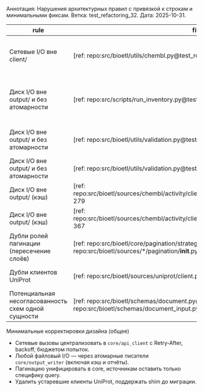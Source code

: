 Аннотация: Нарушения архитектурных правил с привязкой к строкам и минимальными фиксам. Ветка: test_refactoring_32. Дата: 2025-10-31.

| rule | file:line | snippet | impact | fix | required_tests | severity |
|---|---|---|---|---|---|---|
| Сетевые I/O вне client/ | [ref: repo:src/bioetl/utils/chembl.py@test_refactoring_32]:102-109 | `response = requests.get(full_url, timeout=30)` | Обход `UnifiedAPIClient`: несогласованные таймауты/ретраи/троттлинг | Перенести вызов в `core/api_client` и вызывать через `UnifiedAPIClient.request_json` | Контрактные тесты таймаутов/429 Retry-After | High |
| Диск I/O вне output/ и без атомарности | [ref: repo:src/scripts/run_inventory.py@test_refactoring_32]:41-44 | `path.write_text(content, encoding="utf-8")` | Риск недетерминизма и частичных записей | Использовать атомарную запись (temp→fsync→rename) утилитой из `core/output_writer` или локальный helper | Golden-тесты стабильности вывода | Medium |
| Диск I/O вне output/ и без атомарности | [ref: repo:src/bioetl/utils/validation.py@test_refactoring_32]:330-337 | `with open(json_path, "w", ...)` | Возможна потеря отчёта при сбое, нет атомарности | Обернуть запись через атомарный writer,фиксированный порядок ключей | Тест на каноническую сериализацию JSON | Medium |
| Диск I/O вне output/ и без атомарности | [ref: repo:src/bioetl/utils/validation.py@test_refactoring_32]:375-379 | `with open(output_path, "w", ...)` | Нестабильная запись Markdown отчёта | Атомарная запись и фиксированный trailing newline | Golden‑тест MD | Low |
| Диск I/O вне output/ (кэш) | [ref: repo:src/bioetl/sources/chembl/activity/client/activity_client.py@test_refactoring_32]:277-279 | `with cache_path.open("r", ...)` | Несогласованный I/O кэша в слое source | Выделить `CacheIO` в core/output и применять атомарность | Тесты на целостность кэша | Medium |
| Диск I/O вне output/ (кэш) | [ref: repo:src/bioetl/sources/chembl/activity/client/activity_client.py@test_refactoring_32]:366-367 | `with cache_path.open("w", ...)` | Возможна порча кэша при сбое | Атомарная запись JSON, сортировка ключей | Тест на восстановление после сбоя | Medium |
| Дубли ролей пагинации (пересечение слоёв) | [ref: repo:src/bioetl/core/pagination/strategy.py@test_refactoring_32], [ref: repo:src/bioetl/sources/*/pagination/__init__.py@test_refactoring_32] | классы `Cursor/Offset/PageNumber*` в двух местах | Расходимость контрактов пагинации | Свести реализацию в core; в sources оставить thin wrappers | Контракт‑тесты пагинации на наборах входов | Medium |
| Дубли клиентов UniProt | [ref: repo:src/bioetl/sources/uniprot/client.py@test_refactoring_32]:17 | `warn_legacy_client(...)` | Две параллельные реализации клиентов | Вывести монолит из оборота в пользу пакетных `client/*` | Интеграционные тесты enrichment | Medium |
| Потенциальная несогласованность схем одной сущности | [ref: repo:src/bioetl/schemas/document.py@test_refactoring_32], [ref: repo:src/bioetl/schemas/document_input.py@test_refactoring_32] | разные определения `document*` | Риски расхождения колонок/input→output | Выровнять nullable/column_order, зафиксировать Pandera‑политики | Pandera‑тесты на эквивалентность маппинга | Low |

Минимальные корректировки дизайна (общее)
- Сетевые вызовы централизовать в `core/api_client` с Retry‑After, backoff, бюджетом попыток.
- Любой файловый I/O — через атомарные писатели `core/output_writer` (включая кэш и отчёты).
- Пагинацию унифицировать в core, источникам оставить только специфику query.
- Удалить устаревшие клиенты UniProt, поддержать shim до миграции.


